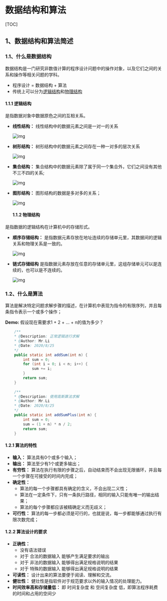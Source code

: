 # 数据结构和算法
[TOC]
## 1、数据结构和算法简述
  ### 1.1、什么是数据结构
  数据结构是一门研究非数值计算的程序设计问题中的操作对象，以及它们之间的关系和操作等相关问题的学科。
  - 程序设计 = 数据结构 + 算法
  - 传统上可以分为[逻辑结构](https://baike.baidu.com/item/%E9%80%BB%E8%BE%91%E7%BB%93%E6%9E%84/9663235?fr=aladdin)和[物理结构](https://baike.baidu.com/item/%E9%80%BB%E8%BE%91%E7%BB%93%E6%9E%84/9663235?fr=aladdin)
  
 #### 1.1.1 逻辑结构
 是指数据对象中数据原色之间的互相关系。
- **线性结构：**
线性结构中的数据元素之间是一对一的关系

  ![img](https://images2017.cnblogs.com/blog/605520/201802/605520-20180207112156045-1269480009.png)

- **树形结构：**
树形结构中的数据元素之间存在一种一对多的层次关系

  ![img](https://images2017.cnblogs.com/blog/605520/201802/605520-20180207112236982-726933465.png)

- **集合结构：**
 集合结构中的数据元素除了属于同一个集合外，它们之间没有其他不三不四的关系;
 
  ![img](https://images2017.cnblogs.com/blog/605520/201802/605520-20180207112031591-106749832.png)
  
- **图形结构：**
 图形结构的数据是多对多的关系；
 
  ![img](https://images2017.cnblogs.com/blog/605520/201802/605520-20180207112322841-1792986049.png)
  
  #### 1.1.2 物理结构
是指数据的逻辑结构在计算机中的存储形式。

- **顺序存储结构：**
是指数据元素存放在地址连续的存储单元里，其数据间的逻辑关系和物理关系是一致的。

  ![img](https://images2017.cnblogs.com/blog/605520/201802/605520-20180207112751404-1617788166.png)

- **链式存储结构**
是指数据元素存放在任意的存储单元里，这组存储单元可以是连续的，也可以是不连续的。

  ![img](https://images2017.cnblogs.com/blog/605520/201802/605520-20180207114223529-1742094837.png)

### 1.2、什么是算法
算法是解决特定问题求解步骤的描述，在计算机中表现为指令的有限序列，并且每条指令表示一个或多个操作；

**Demo:** 假设现在需要求1 + 2 + ... + n的值为多少？
```java
    /** 
    * @Description: 正常逻辑进行求解 
    * @Author: Mr.Li 
    * @Date: 2020/8/25 
    */ 
    public static int addSum(int n) {
        int sum = 0;
        for (int i = 0; i < n; i++) {
            sum += i;
        }
        return sum;
    }
    
    /** 
    * @Description: 使用高斯算法求解 
    * @Author: Mr.Li 
    * @Date: 2020/8/25 
    */ 
    public static int addSumPlus(int n) {
        int sum = 0;
        sum = (1 + n) * n / 2;
        return sum;
    }
```
#### 1.2.1 算法的特性
  - **输入：** 算法具有0个或多个输入；
  - **输出：** 算法至少有1个或更多输出；
  - **有穷性：** 算法在执行有限的步骤之后，自动结束而不会出现无限循环，并且每一个步骤在可接受的时间内完成；
  - **确定性：** 
    - 算法的每一个步骤都具有确定的含义，不会出现二义性；
    - 算法在一定条件下，只有一条执行路径，相同的输入只能有唯一的输出结果；
    - 算法的每个步骤都应该被精确定义而无歧义；
  - **可行性：** 算法的每一步都必须是可行的，也就是说，每一步都能够通过执行有限次数完成；
#### 1.2.2 算法设计的要求
  - **正确性：**
    - 没有语法错误
    - 对于 合法的数据输入 能够产生满足要求的输出
    - 对于 非法的数据输入 能够得出满足规格说明的结果
    - 对于 特殊的数据输入 能够得出满足规格说明的结果
  - **可读性：** 设计出来的算法要便于阅读、理解和交流。
  - **健壮性：** 健壮性是指软件对于规范要求以外的输入情况的处理能力。
  - **时间效率高和存储量低：** 即 时间复杂度 和 空间复杂度 低，即算法程序耗费的时间和占用的空间少
   
